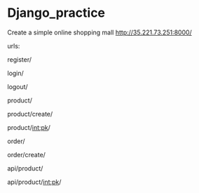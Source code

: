 # Django_practice
Create a simple online shopping mall
http://35.221.73.251:8000/

urls:

register/

login/

logout/

product/

product/create/

product/<int:pk>/

order/

order/create/

api/product/

api/product/<int:pk>/
